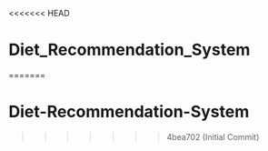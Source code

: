 <<<<<<< HEAD
# Diet_Recommendation_System
=======
# Diet-Recommendation-System
>>>>>>> 4bea702 (Initial Commit)
